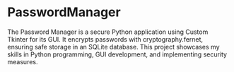 # PasswordManager
The Password Manager is a secure Python application using Custom Tkinter for its GUI. It encrypts passwords with cryptography.fernet, ensuring safe storage in an SQLite database. This project showcases my skills in Python programming, GUI development, and implementing security measures.
